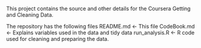 This project contains the source and other details for the Coursera Getting and Cleaning Data.

The repository has the following files
README.md <- This file
CodeBook.md <- Explains variables used in the data and tidy data
run_analysis.R <- R code used for cleaning and preparing the data.


